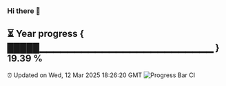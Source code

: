 ### Hi there 👋
⏳ Year progress { █████▁▁▁▁▁▁▁▁▁▁▁▁▁▁▁▁▁▁▁▁▁▁▁▁▁ } 19.39 %
---
⏰ Updated on Wed, 12 Mar 2025 18:26:20 GMT
![Progress Bar CI](https://github.com/liununu/liununu/workflows/Progress%20Bar%20CI/badge.svg)
